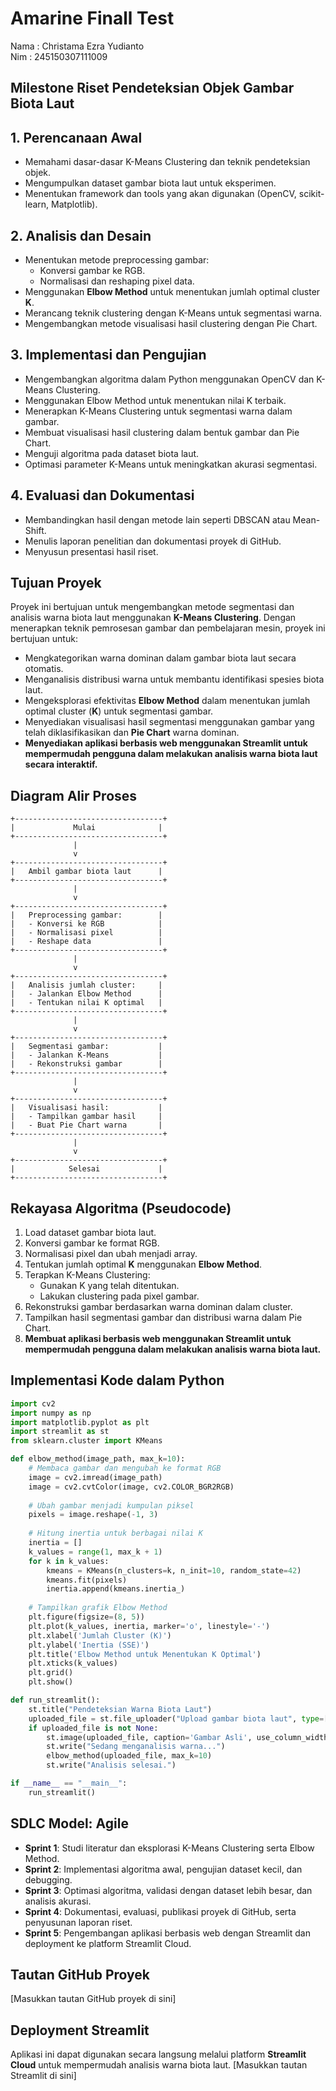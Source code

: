 # Amarine Finall Test 
Nama : Christama Ezra Yudianto <br>
Nim : 245150307111009

## Milestone Riset Pendeteksian Objek Gambar Biota Laut

## 1. Perencanaan Awal

- Memahami dasar-dasar K-Means Clustering dan teknik pendeteksian objek.
- Mengumpulkan dataset gambar biota laut untuk eksperimen.
- Menentukan framework dan tools yang akan digunakan (OpenCV, scikit-learn, Matplotlib).

## 2. Analisis dan Desain

- Menentukan metode preprocessing gambar:
  - Konversi gambar ke RGB.
  - Normalisasi dan reshaping pixel data.
- Menggunakan **Elbow Method** untuk menentukan jumlah optimal cluster **K**.
- Merancang teknik clustering dengan K-Means untuk segmentasi warna.
- Mengembangkan metode visualisasi hasil clustering dengan Pie Chart.

## 3. Implementasi dan Pengujian

- Mengembangkan algoritma dalam Python menggunakan OpenCV dan K-Means Clustering.
- Menggunakan Elbow Method untuk menentukan nilai K terbaik.
- Menerapkan K-Means Clustering untuk segmentasi warna dalam gambar.
- Membuat visualisasi hasil clustering dalam bentuk gambar dan Pie Chart.
- Menguji algoritma pada dataset biota laut.
- Optimasi parameter K-Means untuk meningkatkan akurasi segmentasi.

## 4. Evaluasi dan Dokumentasi

- Membandingkan hasil dengan metode lain seperti DBSCAN atau Mean-Shift.
- Menulis laporan penelitian dan dokumentasi proyek di GitHub.
- Menyusun presentasi hasil riset.

## Tujuan Proyek

Proyek ini bertujuan untuk mengembangkan metode segmentasi dan analisis warna biota laut menggunakan **K-Means Clustering**. Dengan menerapkan teknik pemrosesan gambar dan pembelajaran mesin, proyek ini bertujuan untuk:
- Mengkategorikan warna dominan dalam gambar biota laut secara otomatis.
- Menganalisis distribusi warna untuk membantu identifikasi spesies biota laut.
- Mengeksplorasi efektivitas **Elbow Method** dalam menentukan jumlah optimal cluster (**K**) untuk segmentasi gambar.
- Menyediakan visualisasi hasil segmentasi menggunakan gambar yang telah diklasifikasikan dan **Pie Chart** warna dominan.
- **Menyediakan aplikasi berbasis web menggunakan Streamlit untuk mempermudah pengguna dalam melakukan analisis warna biota laut secara interaktif.**

## Diagram Alir Proses

```plaintext
+---------------------------------+
|             Mulai              |
+---------------------------------+
              |
              v
+---------------------------------+
|   Ambil gambar biota laut      |
+---------------------------------+
              |
              v
+---------------------------------+
|   Preprocessing gambar:        |
|   - Konversi ke RGB            |
|   - Normalisasi pixel          |
|   - Reshape data               |
+---------------------------------+
              |
              v
+---------------------------------+
|   Analisis jumlah cluster:     |
|   - Jalankan Elbow Method      |
|   - Tentukan nilai K optimal   |
+---------------------------------+
              |
              v
+---------------------------------+
|   Segmentasi gambar:           |
|   - Jalankan K-Means           |
|   - Rekonstruksi gambar        |
+---------------------------------+
              |
              v
+---------------------------------+
|   Visualisasi hasil:           |
|   - Tampilkan gambar hasil     |
|   - Buat Pie Chart warna       |
+---------------------------------+
              |
              v
+---------------------------------+
|            Selesai             |
+---------------------------------+
```

## Rekayasa Algoritma (Pseudocode)

1. Load dataset gambar biota laut.
2. Konversi gambar ke format RGB.
3. Normalisasi pixel dan ubah menjadi array.
4. Tentukan jumlah optimal **K** menggunakan **Elbow Method**.
5. Terapkan K-Means Clustering:
   - Gunakan K yang telah ditentukan.
   - Lakukan clustering pada pixel gambar.
6. Rekonstruksi gambar berdasarkan warna dominan dalam cluster.
7. Tampilkan hasil segmentasi gambar dan distribusi warna dalam Pie Chart.
8. **Membuat aplikasi berbasis web menggunakan Streamlit untuk mempermudah pengguna dalam melakukan analisis warna biota laut.**

## Implementasi Kode dalam Python

```python
import cv2
import numpy as np
import matplotlib.pyplot as plt
import streamlit as st
from sklearn.cluster import KMeans

def elbow_method(image_path, max_k=10):
    # Membaca gambar dan mengubah ke format RGB
    image = cv2.imread(image_path)
    image = cv2.cvtColor(image, cv2.COLOR_BGR2RGB)
    
    # Ubah gambar menjadi kumpulan piksel
    pixels = image.reshape(-1, 3)
    
    # Hitung inertia untuk berbagai nilai K
    inertia = []
    k_values = range(1, max_k + 1)
    for k in k_values:
        kmeans = KMeans(n_clusters=k, n_init=10, random_state=42)
        kmeans.fit(pixels)
        inertia.append(kmeans.inertia_)
    
    # Tampilkan grafik Elbow Method
    plt.figure(figsize=(8, 5))
    plt.plot(k_values, inertia, marker='o', linestyle='-')
    plt.xlabel('Jumlah Cluster (K)')
    plt.ylabel('Inertia (SSE)')
    plt.title('Elbow Method untuk Menentukan K Optimal')
    plt.xticks(k_values)
    plt.grid()
    plt.show()

def run_streamlit():
    st.title("Pendeteksian Warna Biota Laut")
    uploaded_file = st.file_uploader("Upload gambar biota laut", type=["jpg", "png", "jpeg"])
    if uploaded_file is not None:
        st.image(uploaded_file, caption='Gambar Asli', use_column_width=True)
        st.write("Sedang menganalisis warna...")
        elbow_method(uploaded_file, max_k=10)
        st.write("Analisis selesai.")

if __name__ == "__main__":
    run_streamlit()
```

## SDLC Model: Agile

- **Sprint 1**: Studi literatur dan eksplorasi K-Means Clustering serta Elbow Method.
- **Sprint 2**: Implementasi algoritma awal, pengujian dataset kecil, dan debugging.
- **Sprint 3**: Optimasi algoritma, validasi dengan dataset lebih besar, dan analisis akurasi.
- **Sprint 4**: Dokumentasi, evaluasi, publikasi proyek di GitHub, serta penyusunan laporan riset.
- **Sprint 5**: Pengembangan aplikasi berbasis web dengan Streamlit dan deployment ke platform Streamlit Cloud.

## Tautan GitHub Proyek

[Masukkan tautan GitHub proyek di sini]

## Deployment Streamlit

Aplikasi ini dapat digunakan secara langsung melalui platform **Streamlit Cloud** untuk mempermudah analisis warna biota laut. [Masukkan tautan Streamlit di sini]

